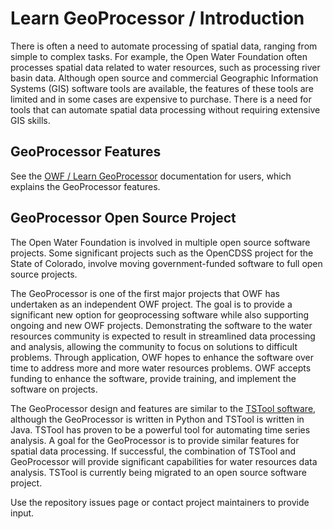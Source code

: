 # Learn GeoProcessor / Introduction #

There is often a need to automate processing of spatial data, ranging from simple to complex tasks.
For example, the Open Water Foundation often processes spatial data related to water resources,
such as processing river basin data.
Although open source and commercial Geographic Information Systems (GIS) software tools are available,
the features of these tools are limited and in some cases are expensive to purchase.
There is a need for tools that can automate spatial data processing without requiring extensive GIS skills.

## GeoProcessor Features ##

See the [OWF / Learn GeoProcessor](http://learn.openwaterfoundation.org/owf-app-geoprocessor-python-doc-user/)
documentation for users, which explains the GeoProcessor features.

## GeoProcessor Open Source Project ##

The Open Water Foundation is involved in multiple open source software projects.
Some significant projects such as the OpenCDSS project for the State of Colorado,
involve moving government-funded software to full open source projects.

The GeoProcessor is one of the first major projects that OWF has undertaken as an independent OWF project.
The goal is to provide a significant new option for geoprocessing software while also
supporting ongoing and new OWF projects.
Demonstrating the software to the water resources community is expected to result in streamlined
data processing and analysis, allowing the community to focus on solutions to difficult problems.
Through application, OWF hopes to enhance the software over time to address more and more water resources problems.
OWF accepts funding to enhance the software, provide training,
and implement the software on projects.

The GeoProcessor design and features are similar to the
[TSTool software](http://openwaterfoundation.org/software-tools/tstool),
although the GeoProcessor is written in Python and TSTool is written in Java.
TSTool has proven to be a powerful tool for automating time series analysis.
A goal for the GeoProcessor is to provide similar features for spatial data processing.
If successful, the combination of TSTool and GeoProcessor will provide significant capabilities
for water resources data analysis.
TSTool is currently being migrated to an open source software project.

Use the repository issues page or contact project maintainers to provide input.
